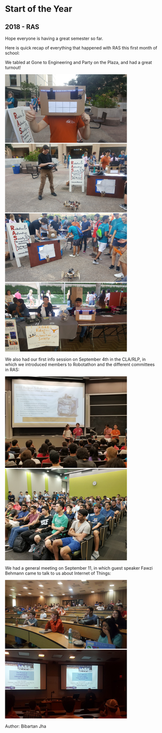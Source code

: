# Start of the Year
## 2018 - RAS

Hope everyone is having a great semester so far.

Here is quick recap of everything that happened with RAS this first month of school:

We tabled at Gone to Engineering and Party on the Plaza, and had a great turnout!

<img alt="Gone to Engineering" src="/src/_posts//blog/2018-09-23-general/1.png" style="max-width:80%">
<img alt="Robot demo at Gone to Engineering" src="/src/_posts//blog/2018-09-23-general/2.png" style="max-width:80%">
<img alt="Table at Gone to Engineering" src="/src/_posts//blog/2018-09-23-general/3.png" style="max-width:80%">
<img alt="Table at party on the Plaza" src="/src/_posts//blog/2018-09-23-general/4.png" style="max-width:80%">

We also had our first info session on September 4th in the CLA/RLP, in which we introduced members to Robotathon and the different committees in RAS:

<img alt="First general meeting" src="/src/_posts//blog/2018-09-23-general/5.png" style="max-width:80%">
<img alt="Meeting turnout" src="/src/_posts//blog/2018-09-23-general/6.png" style="max-width:80%">

We had a general meeting on September 11, in which guest speaker Fawzi Behmann came to talk to us about Internet of Things: 

<img alt="IoT talk" src="/src/_posts//blog/2018-09-23-general/7.png" style="max-width:80%">
<img alt="IoT slides" src="/src/_posts//blog/2018-09-23-general/8.png" style="max-width:80%">

Author: Bibartan Jha